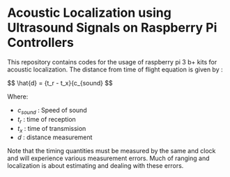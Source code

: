 # Acoustic Localization using Ultrasound Signals on Raspberry Pi Controllers

This repository contains codes for the usage of raspberry pi 3 b+ kits for acoustic localization.
The distance from time of flight equation is given by :

$$ \hat{d} = {t_r - t_x}{c_{sound} $$

Where:

  - $c_{sound}$ : Speed of sound
  - $t_r$ : time of reception
  - $t_x$ : time of transmission
  - $d$ : distance measurement
  
Note that the timing quantities must be measured by the same and clock and will experience various measurement errors. Much of ranging and localization is about estimating and dealing with these errors.
